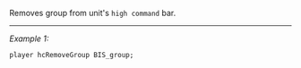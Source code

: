 Removes group from unit's `high command` bar.


---
*Example 1:*
```sqf
player hcRemoveGroup BIS_group;
```